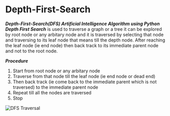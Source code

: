# Depth-First-Search
**_Depth-First-Search(DFS) Artificial Intelligence Algorithm using Python_** <br>
**_Depth First Search_** is used to traverse a graph or a tree it can be explored by root node or any arbitary node and it is traversed by selecting that node and traversing to its leaf node that means till the depth node. After reaching the leaf node (ie end node) then back track to its immediate parent node and not to the root node.

**_Procedure_**
1. Start from root node or any arbitary node <br>
2. Traverse from that node till the leaf node (ie end node or dead end)
3. Then back track (ie come back to the immediate parent which is not traversed) to the immediate parent node
4. Repeat till all the nodes are traversed
5. Stop


![DFS Traversal](https://user-images.githubusercontent.com/51746262/61995427-0e26e300-b0a6-11e9-9e5b-b7dddc361dcc.jpg)
